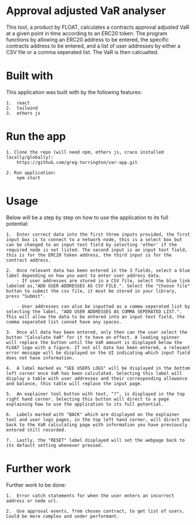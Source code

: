 # Approval adjusted VaR analyser
This tool, a product by FLOAT, calculates a contracts approval adjusted VaR at a given point
in time according to an ERC20 token. The program functions by allowing
an ERC20 address to be entered, the specific contracts address to be
entered, and a list of user addresses by either a CSV file or a comma seperated
list. The VaR is then calcualted.

# Built with
This application was built with by the following features:

    1.  react
    2.  tailwind
    3.  ethers js

# Run the app
    1. Clone the repo (will need npm, ethers js, craco installed locally/globally): 
        https://github.com/greg-torrington/var-app.git
    
    2. Run application: 
        npm start

# Usage
Below will be a step by step on how to use the application to its full potential:
    
    1.  Enter correct data into the first three inputs provided, the first input box is to connect to a network node, this is a select box but can be changed to an input text field by selecting 'other' if the required node is not listed. The second input is an input text field, this is for the ERC20 token address, the third input is for the contract address. 

    2.  Once relevant data has been entered in the 3 fields, select a blue label depending on how you want to enter user address data. 
        - If user addresses are stored in a CSV file, select the blue link labeled as,"ADD USER ADDRESSES AS CSV FILE.". Select the "Choose file" button to submit the csv file, it must be stored in your library, press "Submit".

        - User addresses can also be inputted as a comma seperated list by selecting the label, "ADD USER ADDRESSES AS COMMA SEPERATED LIST.". This will allow the data to be entered into an input text field, the comma separated list cannot have any spaces.

    3.  Once all data has been entered, only then can the user select the button "Calculate VaR" for it to have an effect. A loading spinner will replace the button until the VaR amount is displayed below the FLOAT logo with a figure. If not all data has been entered, a relevant error message will be displayed on the UI indicating which input field does not have information.

    4.  A label marked as "SEE USERS LOGS" will be displayed in the bottom left corner once VaR has been calculated. Selecting this label will display a table with user addresses and their corresponding allowance and balance, this table will replace the input page.

    5.  An explainer tool button with text, "?", is displayed in the top right hand corner. Selecting this button will direct to a page explaining how to use the application to its full potential. 

    6.  Labels marked with "BACK" which are displayed on the explainer tool and user logs pages, in the top left hand corner, will direct you back to the VaR calculating page with information you have previously entered still recorded.

    7.  Lastly, the "RESET" label displayed will set the webpage back to its default setting whenever pressed.

# Further work
Further work to be done:

    1.  Error catch statements for when the user enters an incorrect address or node url.
    
    2.  Use approval events, from chosen contract, to get list of users. Could be more complex and under performant. 